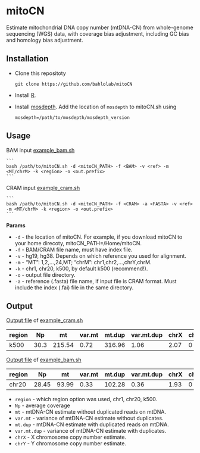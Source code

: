 # mitoCN

Estimate mitochondrial DNA copy number (mtDNA-CN) from whole-genome sequencing (WGS) data, with coverage bias adjustment, including GC bias and homology bias adjustment.

## Installation
* Clone this repositoty
    ```
    git clone https://github.com/bahlolab/mitoCN
    ```
    
* Install [R](https://www.r-project.org/).

* Install [mosdepth](https://github.com/brentp/mosdepth). Add the location of `mosdepth` to mitoCN.sh using 
    ```
    mosdepth=/path/to/mosdepth/mosdepth_version
    ```


## Usage
BAM input [example_bam.sh](https://github.com/bahlolab/mitoCN/blob/main/example/example_bam.sh)

    ```
    bash /path/to/mitoCN.sh -d <mitoCN_PATH> -f <BAM> -v <ref> -m <MT/chrM> -k <region> -o <out.prefix>
    ```
CRAM input [example_cram.sh](https://github.com/bahlolab/mitoCN/blob/main/example/example_cram.sh)

    ```
    bash /path/to/mitoCN.sh -d <mitoCN_PATH> -f <CRAM> -a <FASTA> -v <ref> -m <MT/chrM> -k <region> -o <out.prefix>
    ```


**Params**  
* `-d` - the location of mitoCN. For example, if you download mitoCN to your home direcoty, mitoCN_PATH=/Home/mitoCN.
* `-f` - BAM/CRAM file name, must have index file.
* `-v` - hg19, hg38. Depends on which reference you used for alignment.
* `-m` - “MT”: 1,2,…,24,MT; “chrM”: chr1,chr2,…,chrY,chrM. 
* `-k` - chr1, chr20, k500, by default k500 (recommend!).
* `-o` - output file directory.
* `-a` - reference (.fasta) file name, if input file is CRAM format. Must include the index (.fai) file in the same directory.


## Output
[Output file](https://github.com/bahlolab/mitoCN/blob/main/example/sample1/sample1_k500.mitoCN.txt) of [example_cram.sh](https://github.com/bahlolab/mitoCN/blob/main/example/example_cram.sh)

region | Np | mt | var.mt | mt.dup | var.mt.dup | chrX | chrY
--- | --- | --- | --- |--- |--- |--- |---
k500 | 30.3 | 215.54 | 0.72 | 316.96 | 1.06 | 2.07 | 0

[Output file](https://github.com/bahlolab/mitoCN/blob/main/example/sample2/sample2_chr20.mitoCN.txt) of [example_bam.sh](https://github.com/bahlolab/mitoCN/blob/main/example/example_bam.sh)

region | Np | mt | var.mt | mt.dup | var.mt.dup | chrX | chrY
--- | --- | --- | --- |--- |--- |--- |---
chr20 | 28.45 | 93.99 | 0.33 | 102.28 | 0.36 | 1.93 | 0

* `region` - which region option was used, chr1, chr20, k500.
* `Np` - average coverage 
* `mt` - mtDNA-CN estimate without duplicated reads on mtDNA.
* `var.mt` - variance of mtDNA-CN estimate without duplicates.
* `mt.dup` - mtDNA-CN estimate with duplicated reads on mtDNA.
* `var.mt.dup` - variance of mtDNA-CN estimate with duplicates.
* `chrX` - X chromosome copy number estimate.
* `chrY` - Y chromosome copy number estimate.

